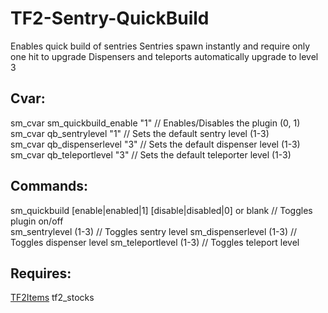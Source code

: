 # TF2-Sentry-QuickBuild  
Enables quick build of sentries
Sentries spawn instantly and require only one hit to upgrade
Dispensers and teleports automatically upgrade to level 3

## Cvar:  
sm_cvar sm_quickbuild_enable "1" // Enables/Disables the plugin (0, 1)  
sm_cvar qb_sentrylevel "1" // Sets the default sentry level (1-3)  
sm_cvar qb_dispenserlevel "3" // Sets the default dispenser level (1-3)  
sm_cvar qb_teleportlevel "3" // Sets the default teleporter level (1-3)  

## Commands:  
sm_quickbuild  [enable|enabled|1]  [disable|disabled|0] or blank // Toggles plugin on/off  
sm_sentrylevel (1-3) // Toggles sentry level
sm_dispenserlevel (1-3) // Toggles dispenser level
sm_teleportlevel (1-3) // Toggles teleport level

## Requires:
[TF2Items](https://forums.alliedmods.net/showthread.php?p=1050170)
tf2_stocks
